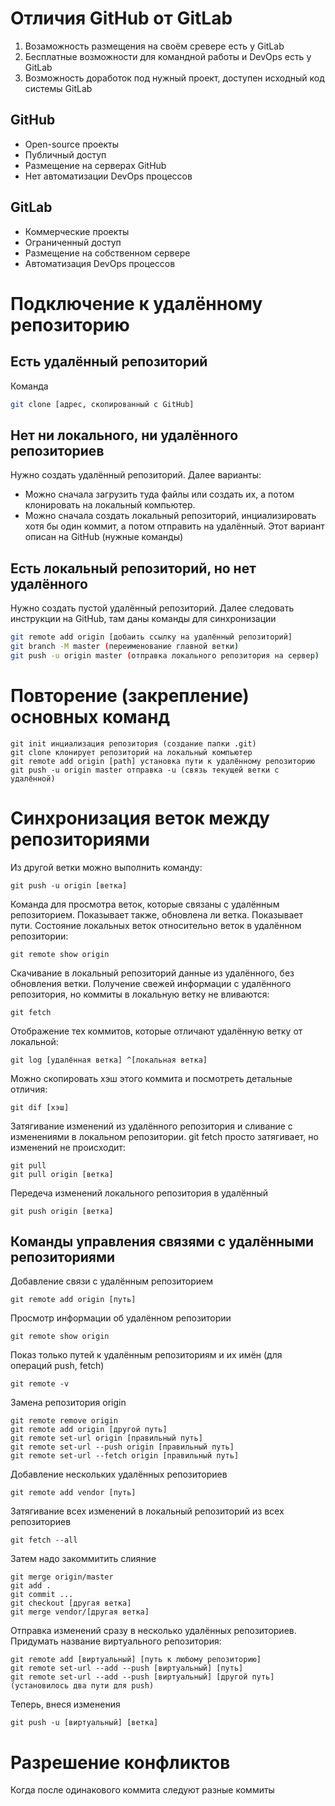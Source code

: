 # Отличия GitHub от GitLab

1. Возаможность размещения на своём сревере есть у GitLab
2. Бесплатные возможности для командной работы и DevOps есть у GitLab
3. Возможность доработок под нужный проект, доступен исходный код системы GitLab

## GitHub
* Open-source проекты
* Публичный доступ
* Размещение на серверах GitHub
* Нет автоматизации DevOps процессов

## GitLab
* Коммерческие проекты
* Ограниченный доступ
* Размещение на собственном сервере
* Автоматизация DevOps процессов

# Подключение к удалённому репозиторию

## Есть удалённый репозиторий
Команда
```bash
git clone [адрес, скопированный с GitHub]
```

## Нет ни локального, ни удалённого репозиториев
Нужно создать удалённый репозиторий. Далее варианты:
* Можно сначала загрузить туда файлы или создать их, а потом клонировать на локальный компьютер.
* Можно сначала создать локальный репозиторий, инциализировать хотя бы один коммит, а потом отправить на удалённый. Этот вариант описан на GitHub (нужные команды)

## Есть локальный репозиторий, но нет удалённого
Нужно создать пустой удалённый репозиторий.
Далее следовать инструкции на GitHub, там даны команды для синхронизации
```bash
git remote add origin [добаить ссылку на удалённый репозиторий]
git branch -M master (переименование главной ветки)
git push -u origin master (отправка локального репозитория на сервер)
```

# Повторение (закрепление) основных команд
```
git init инциализация репозитория (создание папки .git)
git clone клонирует репозиторий на локальный компьютер
git remote add origin [path] установка пути к удалённому репозиторию
git push -u origin master отправка -u (связь текущей ветки с удалённой)
```

# Синхронизация веток между репозиториями
Из другой ветки можно выполнить команду:
```
git push -u origin [ветка]
```

Команда для просмотра веток, которые связаны с удалённым репозиторием. Показывает также, обновлена ли ветка. Показывает пути. Состояние локальных веток относительно веток в удалённом репозитории:
```
git remote show origin
```

Скачивание в локальный репозиторий данные из удалённого, без обновления ветки. Получение свежей информации с удалённого репозитория, но коммиты в локальную ветку не вливаются:
```
git fetch
```

Отображение тех коммитов, которые отличают удалённую ветку от локальной:
```
git log [удалённая ветка] ^[локальная ветка]
```

Можно скопировать хэш этого коммита и посмотреть детальные отличия:
```
git dif [хэш]
```

Затягивание изменений из удалённого репозитория и сливание с изменениями в локальном репозитории. git fetch просто затягивает, но изменений не происходит:
```
git pull
git pull origin [ветка]
```

Передеча изменений локального репозитория в удалённый
```
git push origin [ветка]
```

## Команды управления связями с удалёнными репозиториями

Добавление связи с удалённым репозиторием
```
git remote add origin [путь]
```

Просмотр информации об удалённом репозитории
```
git remote show origin
```
Показ только путей к удалённым репозиториям и их имён (для операций push, fetch)
```
git remote -v
```
Замена репозитория origin
```
git remote remove origin
git remote add origin [другой путь]
git remote set-url origin [правильный путь]
git remote set-url --push origin [правильный путь]
git remote set-url --fetch origin [правильный путь]
```
Добавление нескольких удалённых репозиториев
```
git remote add vendor [путь]
```

Затягивание всех изменений в локальный репозиторий из всех репозиториев
```
git fetch --all
```

Затем надо закоммитить слияние
```
git merge origin/master
git add .
git commit ...
git checkout [другая ветка]
git merge vendor/[другая ветка]
```

Отправка изменений сразу в несколько удалённых репозиториев. Придумать название виртуального репозитория:
```
git remote add [виртуальный] [путь к любому репозиторию]
git remote set-url --add --push [виртуальный] [путь]
git remote set-url --add --push [виртуальный] [другой путь] (установилось два пути для push)
```
Теперь, внеся изменения
```
git push -u [виртуальный] [ветка]
```


# Разрешение конфликтов

Когда после одинакового коммита следуют разные коммиты